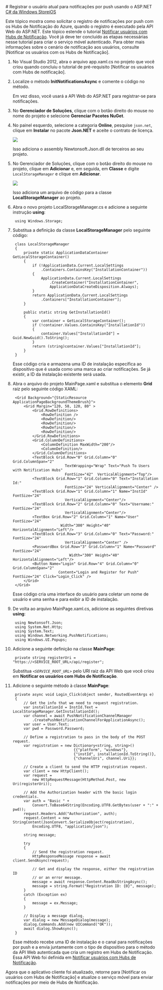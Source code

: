 <properties linkid="notification-hubs-how-to-guides-howto-register-user-with-aspnet-webapi-windowsphonedotnet" urlDisplayName="Notificar os usuários de aplicativos da Windows Store usando a API Web" pageTitle="Registrar o usuário atual usando a API Web - Hubs de Notificação" metaKeywords="aplicativo de registro do Azure, Hubs de Notificação, notificações por push do Azure, notificação por push em aplicativos da Windows Store" description="Saiba como solicitar registro de notificações por push em um aplicativo da Windows Store com Hubs de Notificação do Azure quando o registro é executado pela API Web ASP.NET." metaCanonical="" services="notification-hubs" documentationCenter="" title="Registrar o usuário atual para notificações por push usando o ASP.NET" authors="" solutions="" manager="" editor="" />
# Registrar o usuário atual para notificações por push usando o ASP.NET

<div class="dev-center-tutorial-selector sublanding">
    <a href="/pt-br/documentation/articles/notification-hubs-windows-store-aspnet-register-user-push-notifications/" title="C# da Windows Store" class="current">C# da Windows Store</a><a href="/pt-br/documentation/articles/notification-hubs-ios-aspnet-register-user-push-notifications/" title="iOS">iOS</a>
</div>

Este tópico mostra como solicitar o registro de notificações por push com os Hubs de Notificação do Azure, quando o registro é executado pela API Web do ASP.NET. Este tópico estende o tutorial [Notificar usuários com Hubs de Notificação]. Você já deve ter concluído as etapas necessárias nesse tutorial para criar o serviço móvel autenticado. Para obter mais informações sobre o cenário de notificação aos usuários, consulte [Notificar os usuários com os Hubs de Notificação].  

1. No Visual Studio 2012, abra o arquivo app.xaml.cs no projeto que você criou quando concluiu o tutorial de pré-requisito [Notificar os usuários com Hubs de notificação].

2. Localize o método **InitNotificationsAsync** e comente o código no método.

	Em vez disso, você usará a API Web do ASP.NET para registrar-se para notificações.

3. No **Gerenciador de Soluções**, clique com o botão direito do mouse no nome do projeto e selecione **Gerenciar Pacotes NuGet**.

4. No painel esquerdo, selecione a categoria **Online**, pesquise `json.net`, clique em **Instalar** no pacote **Json.NET** e aceite o contrato de licença. 

  	![][0]

  	Isso adiciona o assembly Newtonsoft.Json.dll de terceiros ao seu projeto.

3. No Gerenciador de Soluções, clique com o botão direito do mouse no projeto, clique em **Adicionar** e, em seguida, em **Classe** e digite `LocalStorageManager` e clique em **Adicionar**.

	![][1] 

	Isso adiciona um arquivo de código para a classe **LocalStorageManager** ao projeto.

4. Abra o novo projeto LocalStorageManager.cs e adicione a seguinte instrução **using**:

		using Windows.Storage;

5. Substitua a definição da classe **LocalStorageManager** pelo seguinte código:

        class LocalStorageManager
        {
            private static ApplicationDataContainer GetLocalStorageContainer()
            {
                if (!ApplicationData.Current.LocalSettings
                    .Containers.ContainsKey("InstallationContainer"))
                {
                    ApplicationData.Current.LocalSettings
                        .CreateContainer("InstallationContainer",                                                            
                        ApplicationDataCreateDisposition.Always);
                }
                return ApplicationData.Current.LocalSettings
                    .Containers["InstallationContainer"];
            }

            public static string GetInstallationId()
            {
                var container = GetLocalStorageContainer();
                if (!container.Values.ContainsKey("InstallationId"))
                {
                    container.Values["InstallationId"] = Guid.NewGuid().ToString();
                }
                return (string)container.Values["InstallationId"];
            }
        }

	Esse código cria e armazena uma ID de instalação específica ao dispositivo que é usada como uma marca ao criar notificações. Se já existir, a ID da instalação existente será usada.

6. Abra o arquivo do projeto MainPage.xaml e substitua o elemento **Grid** raiz pelo seguinte código XAML:

        <Grid Background="{StaticResource ApplicationPageBackgroundThemeBrush}">
            <Grid Margin="120, 58, 120, 80" >
                <Grid.RowDefinitions>
                    <RowDefinition />
                    <RowDefinition/>
                    <RowDefinition/>
                    <RowDefinition/>
                    <RowDefinition/>
                </Grid.RowDefinitions>
                <Grid.ColumnDefinitions>
                    <ColumnDefinition MaxWidth="200"/>
                    <ColumnDefinition/>
                </Grid.ColumnDefinitions>
                <TextBlock Grid.Row="0" Grid.Column="0" Grid.ColumnSpan="2"  
	                           TextWrapping="Wrap" Text="Push To Users with Notification Hubs" 
	                           FontSize="42"  VerticalAlignment="Top"/>
                <TextBlock Grid.Row="1" Grid.Column="0" Text="Installation Id:" 
	                           FontSize="24" VerticalAlignment="Center" />
                <TextBlock Grid.Row="1" Grid.Column="1" Name="InstId" FontSize="24" 
	                           VerticalAlignment="Center"/>
                <TextBlock Grid.Row="2" Grid.Column="0" Text="Username:" FontSize="24" 
	                           VerticalAlignment="Center"/>
                <TextBox Grid.Row="2" Grid.Column="1" Name="User" FontSize="24" 
	                         Width="300" Height="40" HorizontalAlignment="Left"/>
                <TextBlock Grid.Row="3" Grid.Column="0" Text="Password:" FontSize="24" 
	                           VerticalAlignment="Center" />
                <PasswordBox Grid.Row="3" Grid.Column="1" Name="Password" FontSize="24" 
	                             Width="300" Height="40" HorizontalAlignment="Left"/>
                <Button Name="Login" Grid.Row="4" Grid.Column="0" Grid.ColumnSpan="2" 
	                        Content="Login and Register for Push" FontSize="24" Click="Login_Click" />
            </Grid>
        </Grid>

	Esse código cria uma interface do usuário para coletar um nome de usuário e uma senha e para exibir a ID de instalação. 

7. De volta ao arquivo MainPage.xaml.cs, adicione as seguintes diretivas **using**:

		using Newtonsoft.Json;
		using System.Net.Http;
		using System.Text;
		using Windows.Networking.PushNotifications;
		using Windows.UI.Popups;

8. Adicione a seguinte definição na classe **MainPage**:

		private string registerUri = "https://<SERVICE_ROOT_URL>/api/register";
        
	Substitua _`<SERVICE_ROOT_URL>`_ pelo URI raiz da API Web que você criou em **Notificar os usuários com Hubs de Notificação**. 

8. Adicione o seguinte método à classe **MainPage**:

        private async void Login_Click(object sender, RoutedEventArgs e)
        {
            // Get the info that we need to request registration.
            var installationId = InstId.Text = LocalStorageManager.GetInstallationId();
            var channel = await PushNotificationChannelManager
                .CreatePushNotificationChannelForApplicationAsync();
            var user = User.Text;
            var pwd = Password.Password;

            // Define a registration to pass in the body of the POST request.
            var registration = new Dictionary<string, string>()
                                   {{"platform", "windows"},
                                   {"instId", installationId.ToString()},
                                   {"channelUri", channel.Uri}};

            // Create a client to send the HTTP registration request.
            var client = new HttpClient();
            var request =
                new HttpRequestMessage(HttpMethod.Post, new Uri(registerUri));
            
            // Add the Authorization header with the basic login credentials.
            var auth = "Basic " +
                Convert.ToBase64String(Encoding.UTF8.GetBytes(user + ":" + pwd));
            request.Headers.Add("Authorization", auth);
            request.Content = new StringContent(JsonConvert.SerializeObject(registration),
                Encoding.UTF8, "application/json");

            string message;

            try
            {
                // Send the registration request.
                HttpResponseMessage response = await client.SendAsync(request);

                // Get and display the response, either the registration ID
                // or an error message.
                message = await response.Content.ReadAsStringAsync();
                message = string.Format("Registration ID: {0}", message);
            }
            catch (Exception ex)
            {
                message = ex.Message;
            }

            // Display a message dialog.
            var dialog = new MessageDialog(message);
            dialog.Commands.Add(new UICommand("OK"));
            await dialog.ShowAsync();
        }

	Esse método recebe uma ID de instalação e o canal para notificações por push e a envia juntamente com o tipo de dispositivo para o método da API Web autenticada que cria um registro em Hubs de Notificação. Essa API Web foi definida em [Notificar usuários com Hubs de Notificação].

Agora que o aplicativo cliente foi atualizado, retorne para [Notificar os usuários com Hubs de Notificação] e atualize o serviço móvel para enviar notificações por meio de Hubs de Notificação.

<!-- Anchors. -->

<!-- Images. -->
[0]: ./media/notification-hubs-windows-store-aspnet-register-user-push-notifications/notification-hub-add-nuget-package-json.png
[1]: ./media/notification-hubs-windows-store-aspnet-register-user-push-notifications/notification-hub-create-aspnet-class.png

<!-- URLs. -->
[Notificar usuários com Hubs de Notificação]: /pt-br/manage/services/notification-hubs/notify-users-aspnet

[Portal de Gerenciamento do Azure]: https://manage.windowsazure.com/

